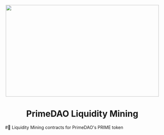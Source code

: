 <p align="center">
<img src="https://i.ibb.co/KjxwNmh/2020-11-16-14-18-35.jpg" width="500" height="300" />
</p>

<h1 align="center">PrimeDAO Liquidity Mining</h1>

#🤖 Liquidity Mining contracts for PrimeDAO's PRIME token



